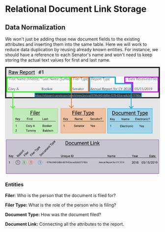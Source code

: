 # Relational Document Link Storage

## Data Normalization
We won't just be adding these new document fields to the existing attributes and inserting them into the same table. Here we will work to reduce data duplication by reusing already known entities. For instance, we should have a reference to each Senator's name and won't need to keep storing the actual text values for first and last name.

![Relational Diagram](./Process_04_Diagram.png)

### Entities
**Filer:** Who is the person that the document is filed for?

**Filer Type:**
What is the role of the person who is filing?

**Document Type:**
How was the document filed?

**Document Link:**
Connecting all the attributes to the report.
